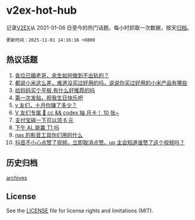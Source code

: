 # v2ex-hot-hub

 记录[V2EX](https://www.v2ex.com/)从 2021-01-06 日至今的热门话题。每小时抓取一次数据，按天[归档](archives)。

`更新时间：2025-11-01 14:16:16 +0800`

## 热议话题

1. [各位已婚老哥，余生如何做到不出轨的？](https://www.v2ex.com/t/1169696)
1. [都说小米这么差，难道没买过好用的吗，说说你买过好用的小米产品有哪些](https://www.v2ex.com/t/1169725)
1. [给妈妈买个平板,有什么好推荐的吗](https://www.v2ex.com/t/1169708)
1. [第一次发贴，祝我生日快乐吧](https://www.v2ex.com/t/1169734)
1. [v 友们，十月你赚了多少？](https://www.v2ex.com/t/1169706)
1. [V 友们专属 🎉 cc && codex 抽 月卡！ 10 张~](https://www.v2ex.com/t/1169752)
1. [支付宝碰一下可以领 6 元](https://www.v2ex.com/t/1169699)
1. [下午 AL 能赢 T1 吗](https://www.v2ex.com/t/1169720)
1. [nas 的影音工具你们用的什么](https://www.v2ex.com/t/1169749)
1. [抖音不小心点赞了视频，立即取消点赞。up 主会知道谁赞了这个视频吗？](https://www.v2ex.com/t/1169833)

## 历史归档

[archives](archives)

## License

See the [LICENSE](LICENSE) file for license rights and limitations (MIT).
